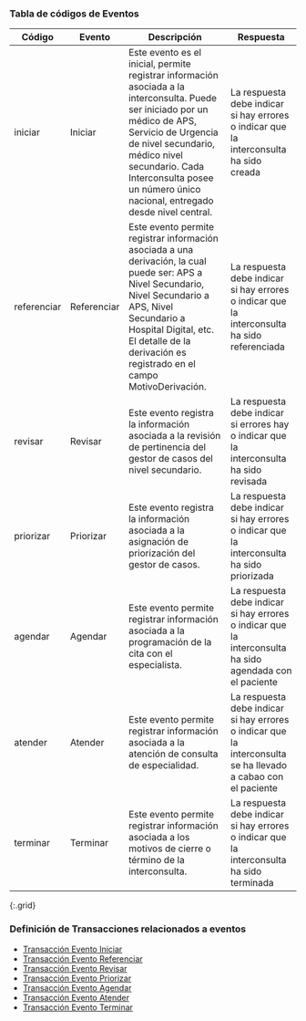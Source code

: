 ### Tabla de códigos de Eventos

| Código | Evento| Descripción | Respuesta |
|--------|-------|-------------|-----------|
| iniciar | Iniciar| Este evento es el inicial, permite registrar información asociada a la interconsulta. Puede ser iniciado por un médico de APS, Servicio de Urgencia de nivel secundario, médico nivel secundario. Cada Interconsulta posee un número único nacional, entregado desde nivel central. | La respuesta debe indicar si hay errores o indicar que la interconsulta ha sido creada |
| referenciar | Referenciar | Este evento permite registrar información asociada a una derivación, la cual puede ser: APS a Nivel Secundario, Nivel Secundario a APS, Nivel Secundario a Hospital Digital, etc. El detalle de la derivación es registrado en el campo MotivoDerivación. | La respuesta debe indicar si hay errores o indicar que la interconsulta ha sido referenciada |
| revisar | Revisar | Este evento registra la información asociada a la revisión de pertinencia del gestor de casos del nivel secundario. | La respuesta debe indicar si errores hay o indicar que la interconsulta ha sido revisada |
| priorizar | Priorizar | Este evento registra la información asociada a la asignación de priorización del gestor de casos. | La respuesta debe indicar si hay errores o indicar que la interconsulta ha sido priorizada |
| agendar | Agendar | Este evento permite registrar información asociada a la programación de la cita con el especialista.| La respuesta debe indicar si hay errores o indicar que la interconsulta ha sido agendada con el paciente |
| atender | Atender | Este evento permite registrar información asociada a la atención de consulta de especialidad. | La respuesta debe indicar si hay errores o indicar que la interconsulta se ha llevado a cabao con el paciente |
| terminar | Terminar | Este evento permite registrar información asociada a los motivos de cierre o término de la interconsulta. | La respuesta debe indicar si hay errores o indicar que la interconsulta ha sido terminada |
{:.grid}

### Definición de Transacciones relacionados a eventos

* [Transacción Evento Iniciar](Transacciones.html#transacción-evento-iniciar)
* [Transacción Evento Referenciar](Transacciones.html#transacción-evento-referenciar)
* [Transacción Evento Revisar](Transacciones.html#transacción-evento-revisar)
* [Transacción Evento Priorizar](Transacciones.html#transacción-evento-priorizar)
* [Transacción Evento Agendar](Transacciones.html#transacción-evento-agendar)
* [Transacción Evento Atender](Transacciones.html#transacción-evento-atender)
* [Transacción Evento Terminar](Transacciones.html#transacción-evento-terminar)

